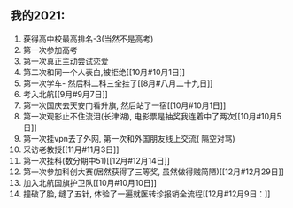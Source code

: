    
## 我的2021:

1.  获得高中校最高排名-3(当然不是高考)
2.  第一次参加高考
1.  第一次真正主动尝试恋爱
2.  第二次和同一个人表白,被拒绝[[10月#10月1日]]
3.  第一次学车- 然后科二科三全挂了[[8月#八月二十九日]]
4.  考入北航[[9月#9月7日]]
5.  第一次国庆去天安门看升旗, 然后站了一宿[[10月#10月1日]]
6.  第一次观影止不住流泪(长津湖), 电影票是抽奖我连着中了两次[[10月#10月5日]]
7.  第一次挂vpn去了外网, 第一次和外国朋友线上交流( 隔空对骂)
8.  采访老教授[[11月#11月3日]]
9.  第一次挂科(数分期中51)[[12月#12月14日]]
10.  第一次参加科创大赛(居然获得了三等奖, 虽然做得贼简陋)[[12月#12月29日]]
11.  加入北航国旗护卫队[[10月#10月10日]]
12.  撞破了脸, 缝了五针, 体验了一遍就医转诊报销全流程[[12月#12月9日：]]